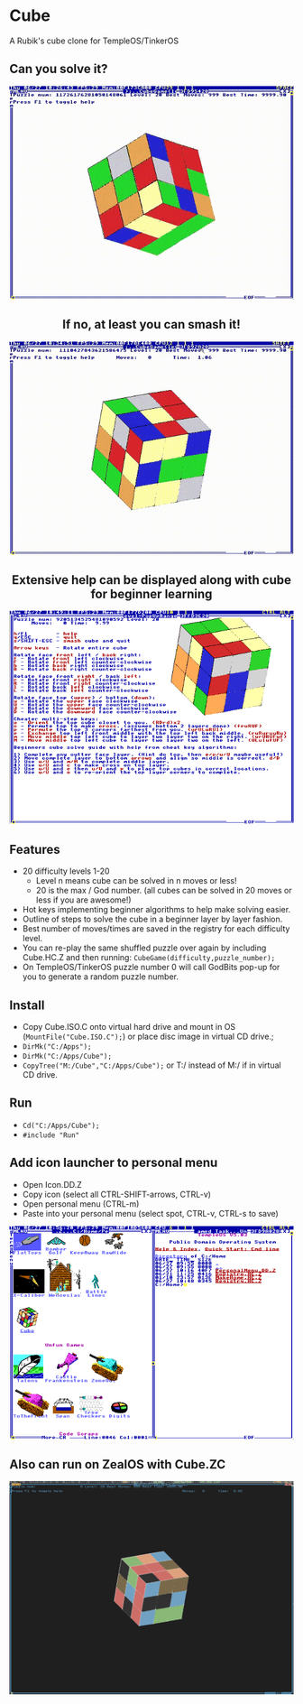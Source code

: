# Cube
A Rubik's cube clone for TempleOS/TinkerOS

## Can you solve it?
<center><img src=https://raw.githubusercontent.com/tinkeros/cube/master/cube.gif></img>

## If no, at least you can smash it!
<img src=https://raw.githubusercontent.com/tinkeros/cube/master/smash.gif></img>

## Extensive help can be displayed along with cube for beginner learning
<img src=https://raw.githubusercontent.com/tinkeros/cube/master/help.png></center></img>

## Features
 - 20 difficulty levels 1-20
   - Level n means cube can be solved in n moves or less!
   - 20 is the max / God number. (all cubes can be solved in 20 moves or less if you are awesome!)
 - Hot keys implementing beginner algorithms to help make solving easier.
 - Outline of steps to solve the cube in a beginner layer by layer fashion.
 - Best number of moves/times are saved in the registry for each difficulty level.
 - You can re-play the same shuffled puzzle over again by including Cube.HC.Z and then running: ```CubeGame(difficulty,puzzle_number);```
 - On TempleOS/TinkerOS puzzle number 0 will call GodBits pop-up for you to generate a random puzzle number.

## Install
 - Copy Cube.ISO.C onto virtual hard drive and mount in OS (```MountFile("Cube.ISO.C");```) or place disc image in virtual CD drive.;
 - ```DirMk("C:/Apps");```
 - ```DirMk("C:/Apps/Cube");```
 - ```CopyTree("M:/Cube","C:/Apps/Cube");``` or T:/ instead of M:/ if in virtual CD drive.
## Run
 - ```Cd("C:/Apps/Cube");```
 - ```#include "Run"```
## Add icon launcher to personal menu
 - Open Icon.DD.Z
 - Copy icon (select all CTRL-SHIFT-arrows, CTRL-v)
 - Open personal menu (CTRL-m)
 - Paste into your personal menu (select spot, CTRL-v, CTRL-s to save)

<center><img src=https://raw.githubusercontent.com/tinkeros/cube/master/icon.png></center></img>

## Also can run on ZealOS with Cube.ZC
<center><img src=https://raw.githubusercontent.com/tinkeros/cube/master/zeal.png style="width: 640px;"></center></img>
